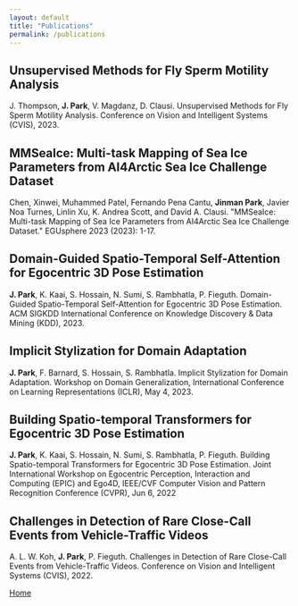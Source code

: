 ```yaml
---
layout: default
title: "Publications"
permalink: /publications
---
```

## Unsupervised Methods for Fly Sperm Motility Analysis
J. Thompson, **J. Park**, V. Magdanz, D. Clausi. Unsupervised Methods for Fly Sperm Motility Analysis. Conference on Vision and Intelligent Systems (CVIS), 2023.

## MMSeaIce: Multi-task Mapping of Sea Ice Parameters from AI4Arctic Sea Ice Challenge Dataset
Chen, Xinwei, Muhammed Patel, Fernando Pena Cantu, **Jinman Park**, Javier Noa Turnes, Linlin Xu, K. Andrea Scott, and David A. Clausi. "MMSeaIce: Multi-task Mapping of Sea Ice Parameters from AI4Arctic Sea Ice Challenge Dataset." EGUsphere 2023 (2023): 1-17.

## Domain-Guided Spatio-Temporal Self-Attention for Egocentric 3D Pose Estimation
**J. Park**, K. Kaai, S. Hossain, N. Sumi, S. Rambhatla, P. Fieguth. Domain-Guided Spatio-Temporal Self-Attention for Egocentric 3D Pose Estimation. ACM SIGKDD International Conference on Knowledge Discovery & Data Mining (KDD), 2023.

## Implicit Stylization for Domain Adaptation
**J. Park**, F. Barnard, S. Hossain, S. Rambhatla. Implicit Stylization for Domain Adaptation. Workshop on Domain Generalization, International Conference on Learning Representations (ICLR), May 4, 2023.

## Building Spatio-temporal Transformers for Egocentric 3D Pose Estimation
**J. Park**, K. Kaai, S. Hossain, N. Sumi, S. Rambhatla, P. Fieguth. Building Spatio-temporal Transformers for Egocentric 3D Pose Estimation. Joint International Workshop on Egocentric Perception, Interaction and Computing (EPIC) and Ego4D, IEEE/CVF Computer Vision and Pattern Recognition Conference (CVPR), Jun 6, 2022

## Challenges in Detection of Rare Close-Call Events from Vehicle-Traffic Videos
A. L. W. Koh, **J. Park**, P. Fieguth. Challenges in Detection of Rare Close-Call Events from Vehicle-Traffic Videos. Conference on Vision and Intelligent Systems (CVIS), 2022.

[Home](./)

